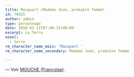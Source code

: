 ```yaml
---
title: Macquart (Madame Jean, première femme)
id: 76425
author: admin
type: personnage
date: 2010-03-11T07:46:13+00:00
excerpt: La Terre
novel:
  - terre
rm_character_name_main: 'Macquart '
rm_character_name_secondary: Madame Jean, première femme

---
```

— Voir <a href="/personnage/mouche-francoise/" target="_self">MOUCHE (Françoise)</a>.